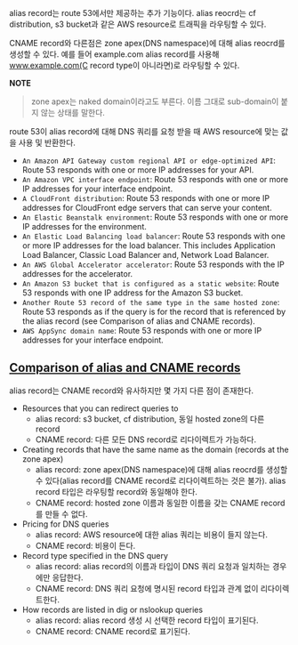 alias record는 route 53에서만 제공하는 추가 기능이다. alias reocrd는 cf distribution, s3 bucket과 같은 AWS resource로 트래픽을 라우팅할 수 있다.

CNAME record와 다른점은 zone apex(DNS namespace)에 대해 alias reocrd를 생성할 수 있다. 예를 들어 example.com alias record를 사용해 www.example.com(C record type이 아니라면)로 라우팅할 수 있다.

**NOTE**
> zone apex는 naked domain이라고도 부른다. 이름 그대로 sub-domain이 붙지 않는 상태를 말한다.

route 53이 alias record에 대해 DNS 쿼리를 요청 받을 때 AWS resource에 맞는 값을 사용 및 반환한다.
- `An Amazon API Gateway custom regional API or edge-optimized API`: Route 53 responds with one or more IP addresses for your API.
- `An Amazon VPC interface endpoint`: Route 53 responds with one or more IP addresses for your interface endpoint.
- `A CloudFront distribution`: Route 53 responds with one or more IP addresses for CloudFront edge servers that can serve your content.
- `An Elastic Beanstalk environment`: Route 53 responds with one or more IP addresses for the environment.
- `An Elastic Load Balancing load balancer`: Route 53 responds with one or more IP addresses for the load balancer. This includes Application Load Balancer, Classic Load Balancer and, Network Load Balancer.
- `An AWS Global Accelerator accelerator`: Route 53 responds with the IP addresses for the accelerator.
- `An Amazon S3 bucket that is configured as a static website`: Route 53 responds with one IP address for the Amazon S3 bucket.
- `Another Route 53 record of the same type in the same hosted zone`: Route 53 responds as if the query is for the record that is referenced by the alias record (see Comparison of alias and CNAME records).
- `AWS AppSync domain name`: Route 53 responds with one or more IP addresses for your interface endpoint.

## [Comparison of alias and CNAME records](https://docs.aws.amazon.com/Route53/latest/DeveloperGuide/resource-record-sets-choosing-alias-non-alias.html#resource-record-sets-choosing-alias-non-alias-comparison)
alias record는 CNAME record와 유사하지만 몇 가지 다른 점이 존재한다.
- Resources that you can redirect queries to
    - alias record: s3 bucket, cf distribution, 동일 hosted zone의 다른 record
    - CNAME record: 다른 모든 DNS record로 리다이렉트가 가능하다.
- Creating records that have the same name as the domain (records at the zone apex)
    - alias record: zone apex(DNS namespace)에 대해 alias reocrd를 생성할 수 있다(alias record를 CNAME record로 리다이렉트하는 것은 불가). alias record 타입은 라우팅할 record와 동일해야 한다.
    - CNAME record: hosted zone 이름과 동일한 이름을 갖는 CNAME record를 만들 수 없다.
- Pricing for DNS queries
    - alias record: AWS resource에 대한 alias 쿼리는 비용이 들지 않는다.
    - CNAME record: 비용이 든다.
- Record type specified in the DNS query
    - alias record: alias record의 이름과 타입이 DNS 쿼리 요청과 일치하는 경우에만 응답한다.
    - CNAME record: DNS 쿼리 요청에 명시된 record 타입과 관계 없이 리다이렉트한다.
- How records are listed in dig or nslookup queries
    - alias record: alias record 생성 시 선택한 record 타입이 표기된다.
    - CNAME record: CNAME record로 표기된다.